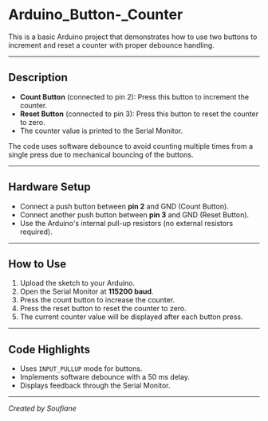 # Arduino_Button-_Counter


This is a basic Arduino project that demonstrates how to use two buttons to increment and reset a counter with proper debounce handling.

---

## Description

- **Count Button** (connected to pin 2): Press this button to increment the counter.
- **Reset Button** (connected to pin 3): Press this button to reset the counter to zero.
- The counter value is printed to the Serial Monitor.

The code uses software debounce to avoid counting multiple times from a single press due to mechanical bouncing of the buttons.

---

## Hardware Setup

- Connect a push button between **pin 2** and GND (Count Button).
- Connect another push button between **pin 3** and GND (Reset Button).
- Use the Arduino's internal pull-up resistors (no external resistors required).

---

## How to Use

1. Upload the sketch to your Arduino.
2. Open the Serial Monitor at **115200 baud**.
3. Press the count button to increase the counter.
4. Press the reset button to reset the counter to zero.
5. The current counter value will be displayed after each button press.

---

## Code Highlights

- Uses `INPUT_PULLUP` mode for buttons.
- Implements software debounce with a 50 ms delay.
- Displays feedback through the Serial Monitor.

---



*Created by Soufiane*

